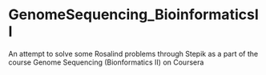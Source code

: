 # GenomeSequencing_BioinformaticsII

An attempt to solve some Rosalind problems through Stepik as a part of the course Genome Sequencing
(Bionformatics II) on Coursera 
